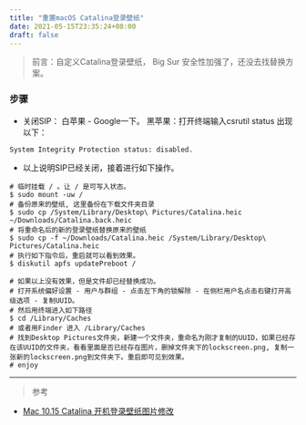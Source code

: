 ```yaml
---
title: "重置macOS Catalina登录壁纸"
date: 2021-05-15T23:35:24+08:00
draft: false
---
```


> 前言：自定义Catalina登录壁纸， Big Sur 安全性加强了，还没去找替换方案。
<!--more-->

### 步骤
- 关闭SIP： 白苹果 - Google一下。 黑苹果：打开终端输入csrutil status 出现以下：

```
System Integrity Protection status: disabled.
```
- 以上说明SIP已经关闭，接着进行如下操作。

```
# 临时挂载 / 。让 / 是可写入状态。
$ sudo mount -uw /
# 备份原来的壁纸, 这里备份在下载文件夹目录
$ sudo cp /System/Library/Desktop\ Pictures/Catalina.heic ~/Downloads/Catalina.back.heic
# 将重命名后的新的登录壁纸替换原来的壁纸
$ sudo cp -f ~/Downloads/Catalina.heic /System/Library/Desktop\ Pictures/Catalina.heic
# 执行如下指令后，重启就可以看到效果。
$ diskutil apfs updatePreboot /

# 如果以上没有效果，但是文件却已经替换成功。
# 打开系统偏好设置 - 用户与群组 - 点击左下角的锁解除 - 在侧栏用户名点击右键打开高级选项 - 复制UUID。
# 然后用终端进入如下路径
$ cd /Library/Caches
# 或者用Finder 进入 /Library/Caches
# 找到Desktop Pictures文件夹，新建一个文件夹，重命名为刚才复制的UUID，如果已经存在该UUID的文件夹，看看里面是否已经存在图片，删掉文件夹下的lockscreen.png, 复制一张新的lockscreen.png到文件夹下。重启即可见到效果。
# enjoy

```

---
> 参考
- [Mac 10.15 Catalina 开机登录壁纸图片修改](https://michael728.github.io/2020/03/04/tools-mac-change-wallpaper-login/)